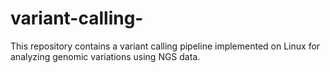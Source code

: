 # variant-calling-
This repository contains a variant calling pipeline implemented on Linux for analyzing genomic variations using NGS data.
